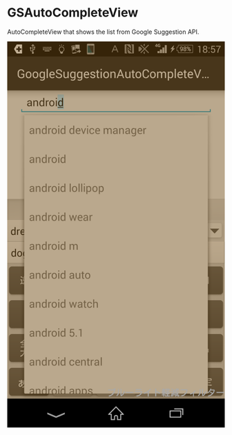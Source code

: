 # GSAutoCompleteView
AutoCompleteView that shows the list from Google Suggestion API.


![sample](https://github.com/AtaruOhto/GSAutoCompleteView/blob/master/image.png)
